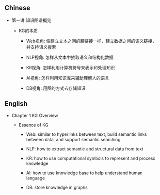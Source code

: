 ## Chinese
* 第一讲 知识图谱概览

    * KG的本质

        * Web视角: 像建立文本之间的超链接一样，建立数据之间的语义链接，并支持语义搜索

        * NLP视角: 怎样从文本中抽取语义和结构化数据

        * KR视角: 怎样利用计算机符号来表示和处理知识

        * AI视角: 怎样利用知识库来辅助理解人的语言

        * DB视角: 用图的方式去存储知识

## English
* Chapter 1 KG Overview

    * Essence of KG

        * Web: similar to hyperlinks between text, build semantic links between data, and support semantic searching

        * NLP: how to extract semantic and structural data from text

        * KR: how to use computational symbols to represent and process knowledge

        * AI: how to use knowledge base to help understand human language

        * DB: store knowledge in graphs
